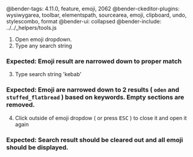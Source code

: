 @bender-tags: 4.11.0, feature, emoji, 2062
@bender-ckeditor-plugins: wysiwygarea, toolbar, elementspath, sourcearea, emoji, clipboard, undo, stylescombo, format
@bender-ui: collapsed
@bender-include: ../../_helpers/tools.js

1. Open emoji dropdown.
2. Type any search string
### Expected: Emoji result are narrowed down to proper match
3. Type search string 'kebab'
### Expected: Emoji are narrowed down to 2 results ( `oden` and `stuffed_flatbread` ) based on keywords. Empty sections are removed.
4. Click outside of emoji dropdow ( or press <kbd>ESC</kbd> ) to close it and open it again
### Expected: Search result should be cleared out and all emoji should be displayed.
